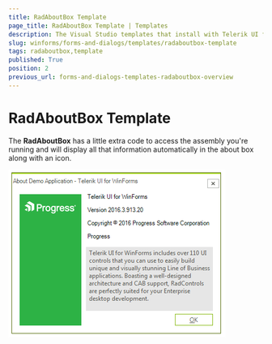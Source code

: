 ```yaml
---
title: RadAboutBox Template
page_title: RadAboutBox Template | Templates
description: The Visual Studio templates that install with Telerik UI for WinForms let you add RadForm and ShapedForm to your application without any coding steps. 
slug: winforms/forms-and-dialogs/templates/radaboutbox-template
tags: radaboutbox,template
published: True
position: 2
previous_url: forms-and-dialogs-templates-radaboutbox-overview
---
```


# RadAboutBox Template

The __RadAboutBox__ has a little extra code to access the assembly you're running and will display all that information automatically in the about box along with an icon.

![forms-and-dialogs-templates-radaboutbox-overview 001](images/forms-and-dialogs-templates-radaboutbox-overview001.png)



